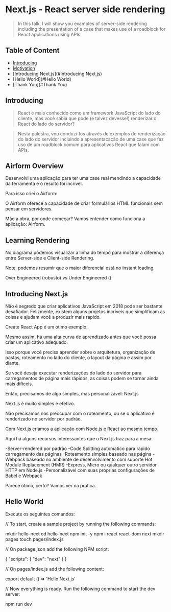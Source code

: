 # Next.js - React server side rendering

> In this talk, I will show you examples of server-side rendering including the presentation of a case that makes use of a roadblock for React applications using APIs.

## Table of Content

- [Introducing](#Introducing)
- [Motivation](#Motivation)
- [Introducing Next.js](#Introducing Next.js)
- [Hello World](#Hello World)
- [Thank You](#Thank You)

## Introducing

> React é mais conhecido como um framework JavaScript do lado do cliente, mas você sabia que pode (e talvez devesse!) renderizar o React do lado do servidor?

> Nesta palestra, vou conduzi-los através de exemplos de renderização do lado do servidor incluindo a apresentacação de uma case que faz uso de um roadblock comum para aplicativos React que falam com APIs.

## Airform Overview

Desenvolvi uma aplicação para ter uma case real mendindo a capacidade da ferramenta e o resulto foi incrível.

Para isso criei o Airform:

O Airform oferece a capacidade de criar formulários HTML funcionais sem pensar em servidores.

Mão a obra, por onde começar? Vamos entender como funciona a aplicação: Airform.

## Learning Rendering

No diagrama podemos visualizar a linha do tempo para mostrar a diferença entre Server-side e Client-side Rendering.

Note, podemos resumir que o maior diferencial está no instant loading.

Over Engineered (robusto) vs Under Engineered ()

## Introducing Next.js

Não é segredo que criar aplicativos JavaScript em 2018 pode ser bastante desafiador. Felizmente, existem alguns projetos incríveis que simplificam as coisas e ajudam você a produzir mais rapido.

Create React App é um ótimo exemplo.

Mesmo assim, há uma alta curva de aprendizado antes que você possa criar um aplicativo adequado.

Isso porque você precisa aprender sobre o arquitetura, organização de pastas, roteamento no lado do cliente, o layout da página e assim por diante.

Se você deseja executar renderizações do lado do servidor para carregamentos de página mais rápidos, as coisas podem se tornar ainda mais difíceis.

Então, precisamos de algo simples, mas personalizável: Next.js

Next.js é muito simples e efetivo.

Não precisamos nos preocupar com o roteamento, ou se o aplicativo é renderizado no servidor por padrão.

Com Next.js criamos a aplicação com Node.js e React ao mesmo tempo.

Aqui há alguns recursos interessantes que o Next.js traz para a mesa:

-Server-rendered por padrão
-Code Splitting automatico para rapido carregamento das páginas
-Roteamento simples baseado nas página
-Webpack baseado no ambiente de desenvolvimento com suporte Hot Module Replacement (HMR)
-Express, Micro ou qualquer outro servidor HTTP em Node.js
-Personalizável com suas próprias configurações de Babel e Webpack

Parece ótimo, certo? Vamos ver na pratica.

## Hello World

Execute os seguintes comandos:

// To start, create a sample project by running the following commands:

mkdir hello-next
cd hello-next
npm init -y
npm i react react-dom next
mkdir pages
touch pages/index.js

// On package.json add the following NPM script:

{
"scripts": { "dev": "next" }
}

// On pages/index.js add the following content:

export default () => 'Hello Next.js'

// Now everything is ready. Run the following command to start the dev server:

npm run dev
